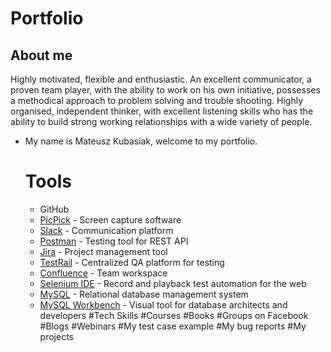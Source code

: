 # Portfolio
## About me
Highly motivated, flexible and enthusiastic. An excellent communicator, a proven team player, with the ability to work on his own initiative, possesses a methodical approach to problem solving and trouble shooting. Highly organised, independent thinker, with excellent listening skills who has the ability to build strong working relationships with a wide variety of people.
* My name is Mateusz Kubasiak, welcome to my portfolio.
  # Tools
   - GitHub
   - [PicPick](https://picpick.app/en/) -  Screen capture software
   - [Slack](https://slack.com/) - Communication platform
   - [Postman](https://www.postman.com/) - Testing tool for REST API
   - [Jira](https://www.atlassian.com/software/jira) - Project management tool
   - [TestRail](https://www.testrail.com/) - Centralized QA platform for testing
   - [Confluence](https://www.atlassian.com/software/confluence) - Team workspace 
   - [Selenium IDE](https://chrome.google.com/webstore/detail/selenium-ide/mooikfkahbdckldjjndioackbalphokd) - Record and playback test automation for the web
   - [MySQL](https://www.mysql.com/) - Relational database management system
   - [MySQL Workbench](https://www.mysql.com/products/workbench/) - Visual tool for database architects and developers
  #Tech Skills
  #Courses
  #Books
  #Groups on Facebook
  #Blogs
  #Webinars
  #My test case example
  #My bug reports
  #My projects

